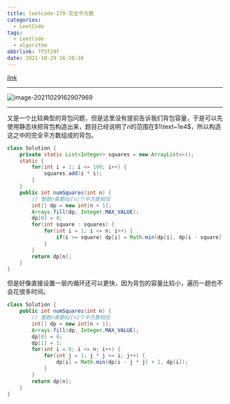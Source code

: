 ```yaml
---
title: leetcode-279-完全平方数
categories:
  - LeetCode
tags:
  - LeetCode
  - algorithm
abbrlink: 7f5f29f
date: 2021-10-29 16:28:16
---
```


[$link$](https://leetcode-cn.com/problems/perfect-squares/)

<hr/>

![image-20211029162907969](https://gitee.com/cao_ziqiang/img/raw/master/20211029162908.png)

<hr/>

又是一个比较典型的背包问题，但是这里没有提前告诉我们背包容量，于是可以先使用静态块把背包构造出来，题目已经说明了$n$的范围在$1\text~1e4$，所以构造这之中的完全平方数组成的背包。

```java
class Solution {
    private static List<Integer> squares = new ArrayList<>();
    static {
        for(int i = 1; i <= 100; i++) {
            squares.add(i * i);
        }
    }
    public int numSquares(int n) {
        // 整数n需要dp[n]个平方数相加
        int[] dp = new int[n + 1];
        Arrays.fill(dp, Integer.MAX_VALUE);
        dp[0] = 0;
        for(int square : squares) {
            for(int i = 1; i <= n; i++) {
                if(i >= square) dp[i] = Math.min(dp[i], dp[i - square] + 1);
            }
        }
        return dp[n];
    }
}
```

但是好像直接设置一层内循环还可以更快，因为背包的容量比较小，遍历一趟也不会花很多时间。

```java
class Solution {
    public int numSquares(int n) {
        // 整数n需要dp[n]个平方数相加
        int[] dp = new int[n + 1];
        Arrays.fill(dp, Integer.MAX_VALUE);
        dp[0] = 0;
        dp[1] = 1;
        for(int i = 0; i <= n; i++) {
            for(int j = 1; j * j <= i; j++) {
                dp[i] = Math.min(dp[i - j * j] + 1, dp[i]);
            }
        }
        return dp[n];
    }
}
```

